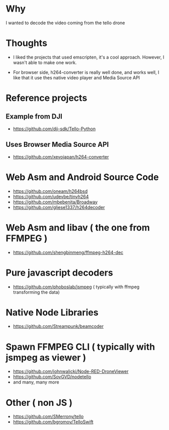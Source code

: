 # Why

I wanted to decode the video coming from the tello drone

# Thoughts

- I liked the projects that used emscripten, it's a cool approach. However, I wasn't able to make one work.

- For browser side, h264-converter is really well done, and works well, I like that it use thes native video player and Media Source API

# Reference projects

## Example from DJI
- https://github.com/dji-sdk/Tello-Python

## Uses Browser Media Source API
- https://github.com/xevojapan/h264-converter

# Web Asm and Android Source Code
- https://github.com/oneam/h264bsd
- https://github.com/udevbe/tinyh264
- https://github.com/mbebenita/Broadway
- https://github.com/gliese1337/h264decoder

# Web Asm and libav ( the one from FFMPEG )
- https://github.com/shengbinmeng/ffmpeg-h264-dec

# Pure javascript decoders 
- https://github.com/phoboslab/jsmpeg ( typically with ffmpeg transforming the data)

# Native Node Libraries
- https://github.com/Streampunk/beamcoder

# Spawn FFMPEG CLI ( typically with jsmpeg as viewer )
- https://github.com/johnwalicki/Node-RED-DroneViewer
- https://github.com/SovGVD/nodetello
- and many, many more

# Other ( non JS )
- https://github.com/SMerrony/tello
- https://github.com/bgromov/TelloSwift








